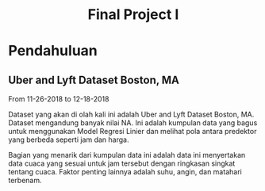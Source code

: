 <h1 align="center">Final Project I</h1>


# Pendahuluan 
## Uber and Lyft Dataset Boston, MA
From 11-26-2018 to 12-18-2018

Dataset yang akan di olah kali ini adalah Uber and Lyft Dataset Boston, MA. Dataset mengandung banyak nilai NA. Ini adalah kumpulan data yang bagus untuk menggunakan Model Regresi Linier dan melihat pola antara predektor yang berbeda seperti jam dan harga.

Bagian yang menarik dari kumpulan data ini adalah data ini menyertakan data cuaca yang sesuai untuk jam tersebut dengan ringkasan singkat tentang cuaca. Faktor penting lainnya adalah suhu, angin, dan matahari terbenam. 
